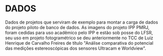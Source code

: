 # DADOS
Dados de projetos que serviram de exemplo para montar a carga de dados do projeto piloto de banco de dados. As imagens do projeto IPP PMRJ, foram cedidas para uso acadêmico pelo IPP e estão sob posse do LFSR, seu uso em projeto fotogramétrico se deu anteriormente no TCC de Luiz Henrique de Carvalho Freires de título "Análise comparativa do potencial das medições estereoscópicas dos sensores Ultracam e Worldview". 